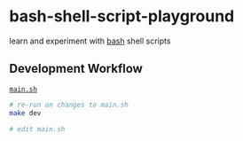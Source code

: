 # bash-shell-script-playground

learn and experiment with [bash](https://www.gnu.org/software/bash/) shell scripts

## Development Workflow

[`main.sh`](main.sh)

```sh
# re-run on changes to main.sh
make dev

# edit main.sh
```